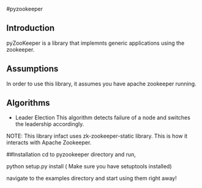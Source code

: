 #pyzookeeper

## Introduction
pyZooKeeper is a library that implemnts generic applications using the zookeeper.

## Assumptions
In order to use this library, it assumes you have apache zookeeper running.
## Algorithms
  * Leader Election
 This algorithm detects failure of a node and switches the leadership accordingly. 

 
NOTE: This library infact uses zk-zookeeper-static library.  This is how it interacts
with Apache Zookeeper.

##Installation
cd to pyzookeeper directory and run, 

python setup.py install ( Make sure you have setuptools installed)

navigate to the examples directory and start using them right away!
